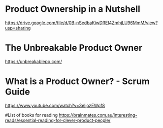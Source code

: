 # Product Ownership in a Nutshell
https://drive.google.com/file/d/0B-nSedbaKiwDREI4ZmhjLU96MmM/view?usp=sharing

# The Unbreakable Product Owner
https://unbreakablepo.com/

# What is a Product Owner? - Scrum Guide
https://www.youtube.com/watch?v=3eljozEWpf8

#List of books for reading
https://brainmates.com.au/interesting-reads/essential-reading-for-clever-product-people/
